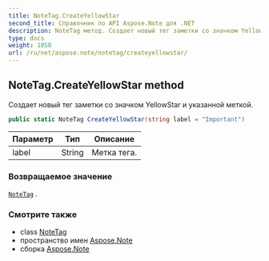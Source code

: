 ```yaml
---
title: NoteTag.CreateYellowStar
second_title: Справочник по API Aspose.Note для .NET
description: NoteTag метод. Создает новый тег заметки со значком YellowStar и указанной меткой.
type: docs
weight: 1050
url: /ru/net/aspose.note/notetag/createyellowstar/
---
```

## NoteTag.CreateYellowStar method

Создает новый тег заметки со значком YellowStar и указанной меткой.

```csharp
public static NoteTag CreateYellowStar(string label = "Important")
```

| Параметр | Тип | Описание |
| --- | --- | --- |
| label | String | Метка тега. |

### Возвращаемое значение

[`NoteTag`](../) .

### Смотрите также

* class [NoteTag](../)
* пространство имен [Aspose.Note](../../notetag/)
* сборка [Aspose.Note](../../../)


